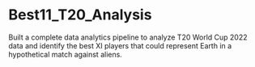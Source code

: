 # Best11_T20_Analysis
Built a complete data analytics pipeline to analyze T20 World Cup 2022 data and identify the best XI players that could represent Earth in a hypothetical match against aliens.

